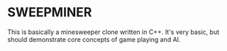 SWEEPMINER
========================
This is basically a minesweeper clone written in C++.
It's very basic, but should demonstrate core concepts of game playing and AI.
